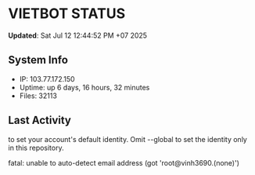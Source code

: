 # VIETBOT STATUS
**Updated**: Sat Jul 12 12:44:52 PM +07 2025

## System Info
- IP: 103.77.172.150
- Uptime: up 6 days, 16 hours, 32 minutes
- Files: 32113

## Last Activity

to set your account's default identity.
Omit --global to set the identity only in this repository.

fatal: unable to auto-detect email address (got 'root@vinh3690.(none)')
